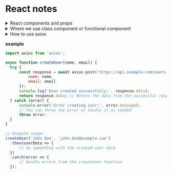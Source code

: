 # React notes
<details>
 <summary>React components and props</summary>
 <br>

 - components হল react এর কোন একটা পুরো `function()` টাই হল react এর একটা component,
 এবং সেই function টা যা return করে তাই হলো এক একটা element।
 - যেকোন component একটা **react element** return করবে। react er মধ্যে যদি ```jsx <Button />``` একটা element দেওয়া হয় তাহলে react খুজবে `Button` নামে কোন `function` আছে কি না ? তখন সেই `fuction এ যা return করা আছে তাকে react এর 
 element হিসাবে দেখাবে। 
 - `<button height={a} />` এটা যদি normal HTML element এর মত হতো তাহলে এটাতে আমরা paramiter দিতে পারতাম না, এটা যেহুতু একটা valid javaScript `function()` এজন্য আমরা এটাতে paramiter use করতে পারব এটাই react component এর power
 এই `height={a}` paramiter হিসাবে component থেকে element এ যেকোন কিছু পাস করতে পারি।
 - component have two syntax `1 class component` and `2 functional component`
 - why we use class component? because class component is a stateful component যদিও state management `useSate()` hook এর মাধ্যমে হয়। এটাই react এর recomanded way কিন্তু পুরোন application এ কাজ করতে গেলে এটা প্রয়জন আছে তাই class component শেখা জরুরী এটা শিখলে react er core syntex বোঝা যাবে।
 <br>

<details>
  <!-- class component================================================================= -->
  <summary>1 Class component</summary>

  #### How to access class component childred elements ?
  Ans: use this method `this.props.children` to access class component childred element 
  #### How to access class component attributes ?
  Ans: use this method `this.props.attribute_name` to access class component childred element 
  #### How to call calss component `function()` ?
  Ans: use `this.function_name` kyeword.
  ###### react এর class component এ যকোন `function()` এর মাধ্যমে কোন event handle করলে সেই `function()` কে call করতে হবে `this.function_name` এভাবে যেহুতু এই `function()` টা এই class এর একটা method তাই `this kyeword` use করতে হবে।  


  ###### props কখনো ভিতর থেকে change কারা যাবে না change করতে হলে বাহির থেকেই করতে হবে 
  ###### এখান থেকে change করা যাব না যদি render() kora হয় তাহলে এই পুরো component আবার re-render হবে। যখন সে দেখবে আবার props পরিবর্তন হয়েছে তখন সে আবার re-rander করবে এভাবে সে render করতেই থাকবে তখন সে infinity loop এ পরবে ফলে আপ্লিকেশন crash হতে পারে। 
  ###### change করা যাবে যেটা সেটা হলো state
  ```jsx
  import React from "react";
class Clock extends React.Component{
    render() {
        return(
            <>
              <h1 className='text-6xl font-bold'>
                {this.props.children} <br />
                {new Date().toLocaleTimeString(this.props.local)}
               </h1>
            </>
        )
    }
}
export default Clock;
  ```

**Example stateful component**
```jsx
import React from "react";

class Clock extends React.Component{
    constructor (props){ //
        super(props); //super(props) call করতে হবে যাতে react.component এর constructor টা কল হয়। 
        this.state = { date: new Date(), local: "bn-BD"};
    }
    componentDidMount(){  //component যখন load হয়ে গেছে তার পর এই function call হবে।
       this.clockTimer = setInterval(() => this.startClock(), 1000);
    }
    
    startClock(){  // created a function for start this clock
        this.setState({
            date: new Date() 
        })
    }
    // আমরা যখন আন্য পেইজে যাব রাঊট করে তখন যেন এই ঘড়িটা বন্ধ হয়ে যায় তার জন্য
    // ব্যবহার করতে হবে componentWillUnmount() এটা react er 
    // build in method
    componentWillUnmount(){
        clearInterval(this.clockTimer)
    }
     // class component callback function define always arrow function
     // arrow function can not change (this) 
    //  arrow function (this) কে পরোয়া করে না।
    handle_click = () =>{ 
        this.setState({  // arrow function না ব্যবহার করলে this কে পাওয়া যাবে না।
            local: "en-US", // arrow function use করতে না চাইলে bind use করতে হবে।
        })
    }
    // when you dont define arrow function you use bind method to define this function
    render() {
        return(
            <>
              <h1 className='text-6xl font-bold'>
                {this.props.children} <br />
                {this.state.date.toLocaleTimeString(this.props.local)}
                <br />
               </h1>
                <button onClick={this.handle_click} className="border border-gray-600">Stop time</button>
            </>
        )
    }
}
export default Clock;
```
**How to use bind method**
```jsx
    constructor (props){ //
        super(props); //super(props) call করতে হবে যাতে react.component এর constructor টা কল হয়। 
        this.state = { date: new Date(), local: "bn-BD"};
        this.handle_click = this.handle_click.bind(this) // এই handle_click এর bind method এর  মধ্যে এই constructor টার this পাস করে দিতে হবে। 
    }
    handle_click(){
        this.setState({
            local: "en-US",
        })
    }
```
```jsx
class Clock extends React.Component{
    constructor (props){ //
        super(props); //super(props) call করতে হবে যাতে react.component এর constructor টা কল হয়। 
        this.state = { date: new Date(), local: "bn-BD"};
    }
    handle_click(other_paramiter){
        this.setState({
            local: "en-US",
        })
    }
    render(){
        return(
            <div>
              <button onClick={this.handle_click.bind(this,other_Paramiter,"bn-BD")}></button>
              // Or you can use
              <button onClick={() => this.handle_click(paramiters)}></button>
            </div>
        )
    }
}
```
  **Example**
  ```jsx
// class component কে use করতে হলে react নিজেই একটা class বানিয়েছে আমাদের 
// সুধু সেই class টাকে extend করে নিয়ে আসতে হবে রিএক্ট থেকে তাই 
// class component এর ক্ষেত্রে আমাদের extends React.Component লিখলেই হবে
// Component react এর একটা super class
// আমি সেই react pakeg এর component টাকে extend করে দিলাম। 
// যখনি এটাকে আমি extend করে ফেলব তখন react er পুরো component 
// class টার মধ্যে যা যা লিখা আছে সব কিছু আমি inharit ইনহেরিট করে 
// নিয়ে আসলাম আমার Clock er মধ্যে । 
// এখন এই react এর Component class er সব methods এবং propertis এর সবকিছুর access
// আমার কাছে আছে।  এটাকে extend করার সাথে সাথে react এই component টাকে চিনতে পারবে।
// function component er ক্ষেত্রে <Clock /> এই রকম কিছু থাকলে react খুজে Clock নামে 
// কোন function আছে কি না? কিন্তু class component er ক্ষেত্রে react খুজে (Clock) নামে 
// কোন class আছে কি না? যেটা React.Component কে extend করে।  সে পাইলো সেটা 
// পাওয়ার পরে সে যেটা করে এই class er ভিতরে নিজে নিজেই একটা Object create করে। automaticly
// সেই class এর render() নামে যে method আছে সে সেটাকে কল করে দেয়।

// এই render() method টা define করা আছে (React.Component) class এর মধ্যে 

// class component এর ক্ষেত্রে render() method er মধ্যে কোন কিছু return করতে হবে 
// তাহলে সেই component কাজ করবে।


// class component এর ক্ষেত্রে অবশ্যিক react import করতে হবে।
// imported 19:00----20:00
import React from "react";
class Clock extends React.Component{
    render() {
        return(
            <>
            // class component এর ক্ষেত্রে যদি attributes er মাধ্যমে কিছু পাঠানো হয় তাহলে তাকে
            // সেই React.Component class এর props নামক একটা propertis এর মধ্যে এটাকে ঢূকিয়ে দেয়। 
            // তখন সেই props নামক propertis থেকে আমরা সেই attibutes কে সেই attribute এর নামে 
            নিয়ে আসতে পারি । এবং ব্যবহার করয়ে পারি যেকোন যায়গায় 

            // class এর কোন properti কে access করতে হলে (this) ব্যবহার করতে হবে।
            // এই class এর অর্থাৎ Clock class এর কোন propertis এর মধ্যে আমরা attibutes পাঠিয়েছিলাম
            // props নামক properis এর মধ্যে 

            // তাই Object এর মতো করে তাকে কল করতে হবে (this.props.local)
            // this হলো Clock class , and props হলো clock er properti and local হলো সেই attribute er 
            // নাম যেটা Object আকারে props er মধ্যে store হয়েছিল। 

            // react আপনার জন্য যে Object টা create করেছে সেটাই হলো (this);
            // যেই Object create হয়েছে তার মধ্যে একটা properti ও create হয়েছে আটোমেটিকলি props নামে যখন 
            // আপনি class component er মধ্যে attribute পাঠিয়েছেন। 

            // সেই props এর মধ্যেই attribute ke paramiter হিসাবে পেয়ে যাবেন।

            // class এর যদি কোন properti কে access করতে হয় তাহলে 

              <h1 className='text-6xl font-bold'>{new Date().toLocaleTimeString(this.props.local)}</h1>
            </>
        )
    }
}
export default Clock;
  ```
</details>

<details>
 <summary>2 functional component</summary>

 **File**
 `Button.jsx`
 ```jsx
//  যেহুতু myclass Object হিসাবে এখানে এসেছে তাই object destructure করে নিতে হবে তাই একে {} এইরকম 
// block er মধ্যে রাখতে হবে
 const Button = ({myclass}) => {
     // now we can use {myclass} anywhere
    return (
        <div>
            <button className={myclass}>modal btn</button><br />
        </div>
    );
};

export default Button;
```

 **File**
 `app.jsx`
 ```jsx
 import Button from "component/Button"
 const app = () => {
     return (
         <div>
        // we con recive this button attributes as button component (paramiter) 
        // becouse button component is a valid javaScript function
        // এখানে যা attributes pass করা হবে তাই চলে যাবে Button component er (paramiter) হিসাবে Object আকারে
           <Button myclass={"mb-5 text-white"}>
        </div>
    );
};

export default app;
```
</details>

<br>

<!-- ======================  conditional rendering  ==================================== -->



















<!-- ===================================================================================== -->
</details>
<details>
<summary>Where we use class component or functional component</summary>

<h5>React Lifecycle Methods vs Hooks</h5>
<details>
<summary>React Functional Component কোথায় ব্যবহার করব?</summary>
<br>
Functional Components মূলত সহজ এবং হালকা (lightweight)। আধুনিক React অ্যাপ্লিকেশনগুলোতে এগুলো বেশি জনপ্রিয়, ব্যবহারের ক্ষেত্র:

 - Simple UI Rendering: যখন শুধু UI দেখাতে হবে, জটিল logic বা lifecycle methods দরকার নেই।
 - Hooks ব্যবহার করতে চাইলে: Functional Component-এ useState, useEffect, useContext ইত্যাদি React Hooks ব্যবহার করা যায়।
 - Performance & Clean Code: Functional Components কম boilerplate কোড লিখতে হয়, তাই কোড পরিষ্কার এবং maintain করা সহজ।
 - Modern React Best Practice: React team-এর recommendation হলো functional component + hooks ব্যবহার করা।
</details>

<details>
<summary>React Class Component কোথায় ব্যবহার করব?</summary>
<br>
Class Components পুরনো React style, কিন্তু কিছু ক্ষেত্রে এখনও ব্যবহার হতে পারে, ব্যবহারের ক্ষেত্র:
<br>

 - Legacy Projects: পুরনো প্রোজেক্ট যেখানে আগে থেকেই class component ব্যবহার হচ্ছে।

 - Lifecycle Method দরকার: যেমন: `componentDidMount()`, `componentDidUpdate()`, `componentWillUnmount()` ইত্যাদি। যদিও এখন hooks দিয়ে functional component-এও এই কাজ করা যায়।
 
 - State Management (Old Way): আগে functional component-এ state ছিল না, তাই stateful logic এর জন্য class component লাগত। এখন `useState()` ও `useReducer()` দিয়ে এই সমস্যা নেই।
</details>

# React Lifecycle Methods vs Hooks (Mapping Table)

| Class Component Lifecycle                | Functional Component Hook            | ব্যাখ্যা                                            |
| ---------------------------------------- | ------------------------------------ | --------------------------------------------------- |
| `componentDidMount()`                    | `useEffect(() => { ... }, [])`       | কম্পোনেন্ট প্রথমবার render হলে effect চালানোর জন্য। |
| `componentDidUpdate()`                   | `useEffect(() => { ... }, [deps])`   | ডিপেনডেন্সি পরিবর্তন হলে effect রান হবে।            |
| `componentWillUnmount()`                 | Cleanup function inside `useEffect`  | কম্পোনেন্ট unmount হওয়ার সময় cleanup করার জন্য।     |
| `shouldComponentUpdate()`                | `React.memo` বা `useMemo`            | unnecessary re-render আটকানোর জন্য।                 |
| `getDerivedStateFromProps()`             | `useEffect()` + state logic          | props অনুযায়ী state update করার জন্য।               |
| `componentDidCatch()` / Error Boundaries | এখনো Class Component-এ (Hooks এ নেই) | Error handling এর জন্য class component দরকার।       |
| `setState()`                             | `useState()` বা `useReducer()`       | state update করার জন্য।                             |

---

## ✅ Class Component Example

```jsx
class Example extends React.Component {
    componentDidMount() {
        console.log("Mounted");
    }

    componentWillUnmount() {
        console.log("Unmounted");
    }

    render() {
        return <h1>Hello</h1>;
    }
}
```

## ✅ Functional Component Example (Same Work)

```jsx
import { useEffect } from "react";

function Example() {
    
    useEffect(() => {
       console.log("Mounted");
        return () => {
          console.log("Unmounted");
        };
    }, []);

    return <h1>Hello</h1>;
}
```

</details>

<details>
  <summary>How to use axios<summary>

  **example**
  ```jsx
  import axios from 'axios';

async function createUser(name, email) {
    try {
        const response = await axios.post('https://api.example.com/users', {
            name: name,
            email: email
        });
        console.log('User created successfully:', response.data);
        return response.data; // Return the data from the successful response
    } catch (error) {
        console.error('Error creating user:', error.message);
        // You can throw the error or handle it as needed
        throw error; 
    }
}

// Example usage:
createUser('John Doe', 'john.doe@example.com')
    .then(userData => {
        // Do something with the created user data
    })
    .catch(error => {
        // Handle errors from the createUser function
    });
  ```
</details>